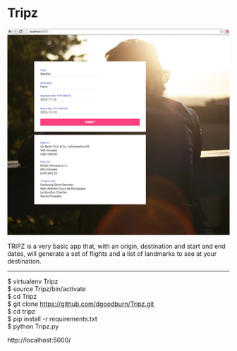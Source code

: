 # Tripz

![Alt text](https://github.com/dgoodburn/Tripz/blob/master/Screenshot.png "Demo")

TRIPZ is a very basic app that, with an origin, destination and start and end dates, will generate a set of flights and a list of landmarks to see at your destination.

---

$ virtualenv Tripz  
$ source Tripz/bin/activate  
$ cd Tripz  
$ git clone https://github.com/dgoodburn/Tripz.git  
$ cd tripz  
$ pip install -r requirements.txt  
$ python Tripz.py  

http://localhost:5000/
